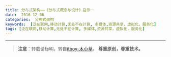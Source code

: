```yaml
---
title: 分布式架构——《分布式概念与设计》启示一
date:  2016-12-06
categories:  分布式架构
keywords:  [泛在联网,移动计算,无处不在计算, 多媒体,资源共享，虚拟化，服务化]
tags: [泛在联网,移动计算,无处不在计算, 多媒体,资源共享，虚拟化，服务化]
---
```


>   



-------------------------------------------
>**注意**：转载请标明，转自[itboy-木小草](http://muxiaocao.cn/2016/09/07/分布式架构——solr6.0分词/)。
>**尊重原创，尊重技术。**
